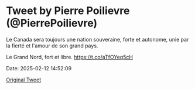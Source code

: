 # Tweet by Pierre Poilievre (@PierrePoilievre)

Le Canada sera toujours une nation souveraine, forte et autonome, unie par la fierté et l'amour de son grand pays.

Le Grand Nord, fort et libre. https://t.co/aTfOYeq5cH

Date: 2025-02-12 14:52:09

[Original Tweet](https://x.com/PierrePoilievre/status/1889688951843135685)
